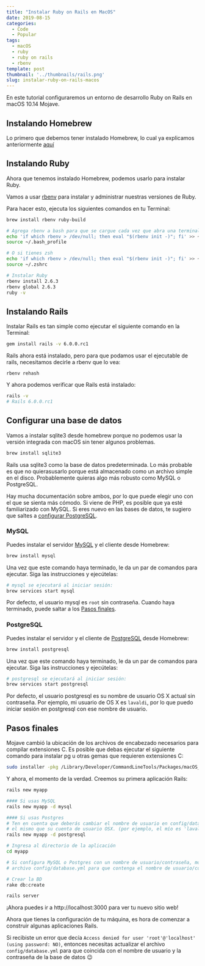 ```yaml
---
title: "Instalar Ruby on Rails en MacOS"
date: 2019-08-15
categories:
  - Code
  - Popular
tags:
  - macOS
  - ruby
  - ruby on rails
  - rbenv
template: post
thumbnail: '../thumbnails/rails.png'
slug: instalar-ruby-on-rails-macos
---
```


En este tutorial configuraremos un entorno de desarrollo Ruby on Rails en macOS 10.14 Mojave.

## Instalando Homebrew

Lo primero que debemos tener instalado Homebrew, lo cual ya explicamos anteriormente [aquí](/syntax-highlighting-nano/#instalar-homebrew)

## Instalando Ruby

Ahora que tenemos instalado Homebrew, podemos usarlo para instalar Ruby.

Vamos a usar [rbenv](https://github.com/sstephenson/rbenv) para instalar y administrar nuestras versiones de Ruby.

Para hacer esto, ejecuta los siguientes comandos en tu Terminal:

```bash
brew install rbenv ruby-build

# Agrega rbenv a bash para que se cargue cada vez que abra una terminal
echo 'if which rbenv > /dev/null; then eval "$(rbenv init -)"; fi' >> ~/.bash_profile
source ~/.bash_profile

# O si tienes zsh
echo 'if which rbenv > /dev/null; then eval "$(rbenv init -)"; fi' >> ~/.zshrc
source ~/.zshrc

# Instalar Ruby
rbenv install 2.6.3
rbenv global 2.6.3
ruby -v
```

## Instalando Rails

Instalar Rails es tan simple como ejecutar el siguiente comando en la Terminal:

```bash
gem install rails -v 6.0.0.rc1
```

Rails ahora está instalado, pero para que podamos usar el ejecutable de rails, necesitamos decirle a rbenv que lo vea:

```bash
rbenv rehash
```

Y ahora podemos verificar que Rails está instalado:

```bash
rails -v
# Rails 6.0.0.rc1
```

## Configurar una base de datos

Vamos a instalar sqlite3 desde homebrew porque no podemos usar la versión integrada con macOS sin tener algunos problemas.

```bash
brew install sqlite3
```

Rails usa sqlite3 como la base de datos predeterminada. Lo más probable es que no quierasusarlo porque está almacenado como un archivo simple en el disco. Probablemente quieras algo más robusto como MySQL o PostgreSQL.

Hay mucha documentación sobre ambos, por lo que puede elegir uno con el que se sienta más cómodo. Si viene de PHP, es posible que ya esté familiarizado con MySQL. Si eres nuevo en las bases de datos, te sugiero que saltes a [configurar PostgreSQL](#postgresql).

### MySQL

Puedes instalar el servidor [MySQL](http://www.mysql.com/) y el cliente desde Homebrew:

```bash
brew install mysql
```

Una vez que este comando haya terminado, le da un par de comandos para ejecutar. Siga las instrucciones y ejecútelas:

```bash
# mysql se ejecutará al iniciar sesión:
brew services start mysql
```

Por defecto, el usuario mysql es `root` sin contraseña. Cuando haya terminado, puede saltar a los [Pasos finales](#pasos-finales).

### PostgreSQL

Puedes instalar el servidor y el cliente de [PostgreSQL](http://www.postgresql.org/) desde Homebrew:

```bash
brew install postgresql
```

Una vez que este comando haya terminado, le da un par de comandos para ejecutar. Siga las instrucciones y ejecútelas:

```bash
# postgresql se ejecutará al iniciar sesión:
brew services start postgresql
```

Por defecto, el usuario postgresql es su nombre de usuario OS X actual sin contraseña. Por ejemplo, mi usuario de OS X es `lavaldi`, por lo que puedo iniciar sesión en postgresql con ese nombre de usuario.

## Pasos finales

Mojave cambió la ubicación de los archivos de encabezado necesarios para compilar extensiones C. Es posible que debas ejecutar el siguiente comando para instalar pg u otras gemas que requieren extensiones C:

```bash
sudo installer -pkg /Library/Developer/CommandLineTools/Packages/macOS_SDK_headers_for_macOS_10.14.pkg -target /
```

Y ahora, el momento de la verdad. Creemos su primera aplicación Rails:

```bash
rails new myapp

#### Si usas MySQL
rails new myapp -d mysql

#### Si usas Postgres
# Ten en cuenta que deberás cambiar el nombre de usuario en config/database.yml para que sea
# el mismo que su cuenta de usuario OSX. (por ejemplo, el mío es 'lavaldi')
rails new myapp -d postgresql

# Ingresa al directorio de la aplicación
cd myapp

# Si configura MySQL o Postgres con un nombre de usuario/contraseña, modifique el
# archivo config/database.yml para que contenga el nombre de usuario/contraseña que especificó

# Crear la BD
rake db:create

rails server
```

¡Ahora puedes ir a http://localhost:3000 para ver tu nuevo sitio web!

Ahora que tienes la configuración de tu máquina, es hora de comenzar a construir algunas aplicaciones Rails.

Si recibiste un error que decía `Access denied for user 'root'@'localhost' (using password: NO)`, entonces necesitas actualizar el archivo `config/database.yml` para que coincida con el nombre de usuario y la contraseña de la base de datos 😉